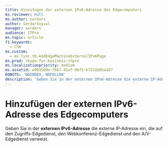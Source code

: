 ```yaml
---
title: Hinzufügen der externen IPv6-Adresse des Edgecomputers
ms.reviewer: null
ms.author: serdars
author: SerdarSoysal
manager: serdars
audience: ITPro
ms.topic: article
f1.keywords:
  - CSH
ms.custom:
  - ms.lync.tb.AddEdgeMachineExternalIPv6Page
ms.prod: skype-for-business-itpro
ms.localizationpriority: medium
ms.assetid: e901509e-f667-41ef-96f5-67251b05a167
ROBOTS: 'NOINDEX, NOFOLLOW'
description: 'Geben Sie in der externen IPv6-Adresse die externe IP-Adresse ein, die auf den Zugriffs-Edgedienst, den Webkonferenz-Edgedienst und den A/V-Edgedienst verweist.'
---
```


# <a name="add-edge-machine-external-ipv6"></a>Hinzufügen der externen IPv6-Adresse des Edgecomputers
 
Geben Sie in der **externen IPv6-Adresse** die externe IP-Adresse ein, die auf den Zugriffs-Edgedienst, den Webkonferenz-Edgedienst und den A/V-Edgedienst verweist.
  

